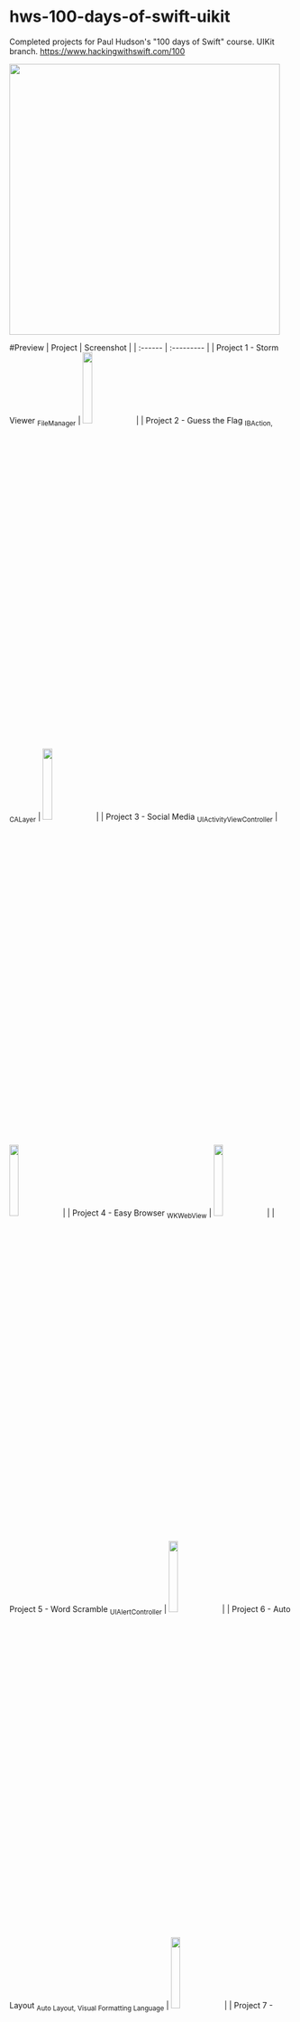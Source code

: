 # hws-100-days-of-swift-uikit
Completed projects for Paul Hudson's "100 days of Swift" course. UIKit branch. https://www.hackingwithswift.com/100

<img src="https://raw.githubusercontent.com/haozujz/hws-100-days-of-swift-uikit/master/preview/certificate.jpg" width="480"/>

#Preview
| Project | Screenshot |
| :------ | :--------- |
| Project 1 - Storm Viewer <sub>FileManager</sub> | <img src="https://raw.githubusercontent.com/haozujz/hws-100-days-of-swift-uikit/master/preview/p1.png" width="18%"/> |
| Project 2 - Guess the Flag <sub>IBAction, CALayer</sub> | <img src="https://raw.githubusercontent.com/haozujz/hws-100-days-of-swift-uikit/master/preview/p2.png" width="18%"/> |
| Project 3 - Social Media <sub>UIActivityViewController</sub> | <img src="https://raw.githubusercontent.com/haozujz/hws-100-days-of-swift-uikit/master/preview/p3.png" width="18%"/> |
| Project 4 - Easy Browser <sub>WKWebView</sub> | <img src="https://raw.githubusercontent.com/haozujz/hws-100-days-of-swift-uikit/master/preview/p4.png" width="18%"/> |
| Project 5 - Word Scramble <sub>UIAlertController</sub> | <img src="https://raw.githubusercontent.com/haozujz/hws-100-days-of-swift-uikit/master/preview/p5.png" width="18%"/> |
| Project 6 - Auto Layout <sub>Auto Layout, Visual Formatting Language</sub> | <img src="https://raw.githubusercontent.com/haozujz/hws-100-days-of-swift-uikit/master/preview/p6.png" width="18%"/> |
| Project 7 - Whitehouse Petitions <sub>Codable</sub> | <img src="https://raw.githubusercontent.com/haozujz/hws-100-days-of-swift-uikit/master/preview/p7.png" width="18%"/> |
| Project 8 - Swift Words <sub>UI</sub> | <img src="https://raw.githubusercontent.com/haozujz/hws-100-days-of-swift-uikit/master/preview/p8.png" width="48%"/> |
| Project 9 - Grand Central Dispatch <sub>Grand Central Dispatch, PerformSelector</sub> | <img src="https://raw.githubusercontent.com/haozujz/hws-100-days-of-swift-uikit/master/preview/p9.png" width="18%"/> |
| Project 10 - Names to Faces <sub>UIImagePickerController, NSObject</sub> | <img src="https://raw.githubusercontent.com/haozujz/hws-100-days-of-swift-uikit/master/preview/p10.png" width="18%"/> |
| Project 11 - Pachinko <sub>SpriteKit, Physics engine, SKAction, SKMEmitterNode</sub> | <img src="https://raw.githubusercontent.com/haozujz/hws-100-days-of-swift-uikit/master/preview/p11.png" width="48%"/> |
| Project 12 - User Defaults <sub>UserDefaults, NSCoding, Codable</sub> | <img src="https://raw.githubusercontent.com/haozujz/hws-100-days-of-swift-uikit/master/preview/p12.png" width="18%"/> |
| Project 13 - Instafilter <sub>CIContext, CIFilter, Persistant data</sub> | <img src="https://raw.githubusercontent.com/haozujz/hws-100-days-of-swift-uikit/master/preview/p13.png" width="18%"/> |
| Project 14 - Whack-a-Penguin <sub>SKCropNode, SKTexture, SKAction</sub> | <img src="https://raw.githubusercontent.com/haozujz/hws-100-days-of-swift-uikit/master/preview/p14.png" width="48%"/> |
| Project 15 - Animation <sub>Animation, CGAffineTransform</sub> | <img src="https://raw.githubusercontent.com/haozujz/hws-100-days-of-swift-uikit/master/preview/p15.png" width="18%"/> |
| Project 16 - Capital Cities <sub>MapKit, MKAnnotation</sub> | <img src="https://raw.githubusercontent.com/haozujz/hws-100-days-of-swift-uikit/master/preview/p16.png" width="18%"/> |
| Project 17 - Space Race <sub>Collision, Timer, Damping</sub> | <img src="https://raw.githubusercontent.com/haozujz/hws-100-days-of-swift-uikit/master/preview/p17.png" width="48%"/> |
| Project 18 - Debugging <sub>Debugging techniques</sub> | No screenshot |
| Project 19 - Javascript Injection <sub>Safari Extensions, NSExtensionItem, NotificationCenter</sub> | <img src="https://raw.githubusercontent.com/haozujz/hws-100-days-of-swift-uikit/master/preview/p19.png" width="18%"/> |
| Project 20 - Fireworks Night<sub>UIKit Dynamics, UIBezierPath</sub> | <img src="https://raw.githubusercontent.com/haozujz/hws-100-days-of-swift-uikit/master/preview/p20.png" width="48%"/> |
| Project 21 - Local Notifications <sub>Notifications, UNUserNotificationCenter, UNNotifcationRequest</sub> | <img src="https://raw.githubusercontent.com/haozujz/hws-100-days-of-swift-uikit/master/preview/p21.png" width="18%"/> |
| Project 22 - Detect-a-Beacon <sub>iBeacon, Core Location</sub> | <img src="https://raw.githubusercontent.com/haozujz/hws-100-days-of-swift-uikit/master/preview/p22.png" width="18%"/> |
| Project 23 - Swifty Ninja <sub>AVAudioPayer, CGPath, UIBezierPath</sub> | <img src="https://raw.githubusercontent.com/haozujz/hws-100-days-of-swift-uikit/master/preview/p23.png" width="48%"/> |
| Project 24 - Swift Strings <sub>NSAttributedString</sub> | No screenshot |
| Project 25 - Selfie Share <sub>Multipeer connectivity, MCSession, MCBrowserViewController</sub> | <img src="https://raw.githubusercontent.com/haozujz/hws-100-days-of-swift-uikit/master/preview/p25.png" width="18%"/> |
| Project 26 - Marble Maze <sub>Accelerometer, CMMotionManager, Bitmasks</sub> | <img src="https://raw.githubusercontent.com/haozujz/hws-100-days-of-swift-uikit/master/preview/p26.png" width="48%"/> |
| Project 27 - Core Graphics <sub>Core Graphics, UIGraphicsImageRenderer, Transforms</sub> | <img src="https://raw.githubusercontent.com/haozujz/hws-100-days-of-swift-uikit/master/preview/p27.png" width="48%"/> |
| Project 28 - Secret Swift <sub>Biometrics authentication, Touch ID, Face ID, iOS Keychain</sub> | <img src="https://raw.githubusercontent.com/haozujz/hws-100-days-of-swift-uikit/master/preview/p28.png" width="18%"/> |
| Project 29 - Exploding Monkeys <sub>SpriteKit+UIKit, Texture atlas</sub> | <img src="https://raw.githubusercontent.com/haozujz/hws-100-days-of-swift-uikit/master/preview/p29.png" width="48%"/> |
| Project 30 - Instruments <sub>Debugging, Performance, Instruments, Time Profiler, Allocations</sub> | <img src="https://raw.githubusercontent.com/haozujz/hws-100-days-of-swift-uikit/master/preview/p30.png" width="18%"/> |
